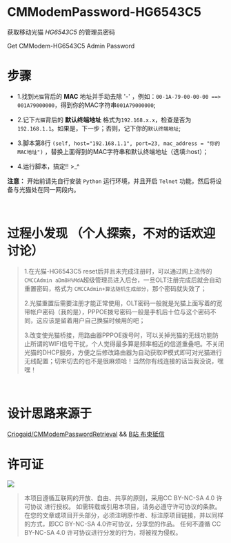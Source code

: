 # CMModemPassword-HG6543C5
获取移动光猫 *HG6543C5* 的管理员密码

Get CMModem-HG6543C5 Admin Password
<br/>
# 步骤      
- 1.找到`光猫`背后的 **MAC** 地址并手动去除 '-' ，例如：`00-1A-79-00-00-00 ==> 001A79000000`，得到你的MAC字符串`001A79000000`;

- 2.记下`光猫`背后的 **默认终端地址** 格式为`192.168.x.x`，检查是否为 `192.168.1.1`。如果是，下一步；否则，记下你的`默认终端地址`;

- 3.脚本第8行 `(self, host="192.168.1.1", port=23, mac_address = "你的MAC地址")` ，替换上面得到的MAC字符串和默认终端地址（选填:host）；

- 4.运行脚本，搞定!! >_^

**注意：**  开始前请先自行安装 `Python` 运行环境，并且开启 `Telnet` 功能，然后将设备与光猫处在同一网段内。
 
<br/>

# 过程小发现 （个人探索，不对的话欢迎讨论）
> 1.在光猫-HG6543C5 reset后并且未完成注册时，可以通过网上流传的 `CMCCAdmin aDm8H%MdA`超级管理员进入后台，一旦OLT注册完成后就会自动重置密码，格式为 `CMCCAdmin+算法随机生成部分`，那个密码就失效了；
> 
> 2.光猫重置后需要注册才能正常使用，OLT密码一般就是光猫上面写着的宽带帐户密码（我的是），PPPOE拨号密码一般是手机后十位与这个密码不同，这应该是留着用户自己换猫时候用的吧；
> 
> 3.改变使光猫桥接，用路由器PPPOE拨号时，可以关掉光猫的无线功能防止所谓的WIFI信号干扰，个人觉得最多算是频率相近的信道重叠吧。不关闭光猫的DHCP服务，方便之后修改路由器为自动获取IP模式即可对光猫进行无线配置；切来切去的也不是很麻烦哈！当然你有线连接的话当我没说，嘿嘿！
> 
<br/>

# 设计思路来源于

[Criogaid/CMModemPasswordRetrieval](https://github.com/Criogaid/CMModemPasswordRetrieval) && [B站 布束砥信](https://www.bilibili.com/read/cv21044770/)

# 许可证

![](https://camo.githubusercontent.com/a8cdaa01ff64ee6059cca8875037664c8f811e5954822ca6e0f112316d28d41a/687474703a2f2f6d6972726f72732e6372656174697665636f6d6d6f6e732e6f72672f70726573736b69742f627574746f6e732f38387833312f706e672f62792d6e632d73612e706e67)

> 本项目遵循互联网的开放、自由、共享的原则，采用CC BY-NC-SA 4.0 许可协议 进行授权。
> 如需转载或引用本项目，请务必遵守许可协议的条款。在您的文章或项目开头部分，必须注明原作者、标注原项目链接，并以同样的方式，即CC BY-NC-SA 4.0许可协议，分享您的作品。
> 任何不遵循 CC BY-NC-SA 4.0 许可协议进行分发的行为，将被视为侵权。
